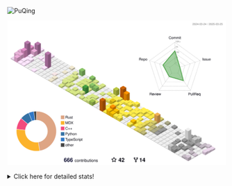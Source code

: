 ![PuQing](https://user-images.githubusercontent.com/27223114/171565019-9a56fae6-b08b-421f-99db-7e830da42371.png)

![](./profile-3d-contrib/profile-season-animate.svg)

<details>
<summary>Click here for detailed stats!</summary>

<!--START_SECTION:waka-->
![Lines of code](https://img.shields.io/badge/From%20Hello%20World%20I%27ve%20Written-2.1%20million%20lines%20of%20code-blue)

**🐱 My GitHub Data** 

> 📦 439.1 kB Used in GitHub's Storage 
 > 
> 🏆 115 Contributions in the Year 2025
 > 
> 🚫 Not Opted to Hire
 > 
> 📜 45 Public Repositories 
 > 
> 🔑 33 Private Repositories 
 > 
**I'm an Early 🐤** 

```text
🌞 Morning                683 commits         ██░░░░░░░░░░░░░░░░░░░░░░░   07.57 % 
🌆 Daytime                4010 commits        ███████████░░░░░░░░░░░░░░   44.42 % 
🌃 Evening                2124 commits        ██████░░░░░░░░░░░░░░░░░░░   23.53 % 
🌙 Night                  2210 commits        ██████░░░░░░░░░░░░░░░░░░░   24.48 % 
```


📊 **This Week I Spent My Time On** 

```text
💬 Programming Languages: 
Other                    6 hrs 28 mins       █████░░░░░░░░░░░░░░░░░░░░   18.91 % 
CLI                      5 hrs 31 mins       ████░░░░░░░░░░░░░░░░░░░░░   16.16 % 
TeX                      3 hrs 35 mins       ███░░░░░░░░░░░░░░░░░░░░░░   10.52 % 
Lua                      3 hrs 16 mins       ██░░░░░░░░░░░░░░░░░░░░░░░   09.58 % 
C++                      2 hrs 10 mins       ██░░░░░░░░░░░░░░░░░░░░░░░   06.34 % 

🔥 Editors: 
VS Code                  14 hrs 32 mins      ███████████░░░░░░░░░░░░░░   42.52 % 
Arc                      6 hrs 38 mins       █████░░░░░░░░░░░░░░░░░░░░   19.43 % 
Ghostty                  5 hrs 31 mins       ████░░░░░░░░░░░░░░░░░░░░░   16.16 % 
Telegram                 3 hrs 6 mins        ██░░░░░░░░░░░░░░░░░░░░░░░   09.10 % 
Obsidian                 1 hr 52 mins        █░░░░░░░░░░░░░░░░░░░░░░░░   05.48 % 

💻 Operating System: 
Mac                      24 hrs 22 mins      ██████████████████░░░░░░░   71.28 % 
WSL                      7 hrs 4 mins        █████░░░░░░░░░░░░░░░░░░░░   20.67 % 
Linux                    2 hrs 45 mins       ██░░░░░░░░░░░░░░░░░░░░░░░   08.05 % 
```


<!--END_SECTION:waka-->
</details>
